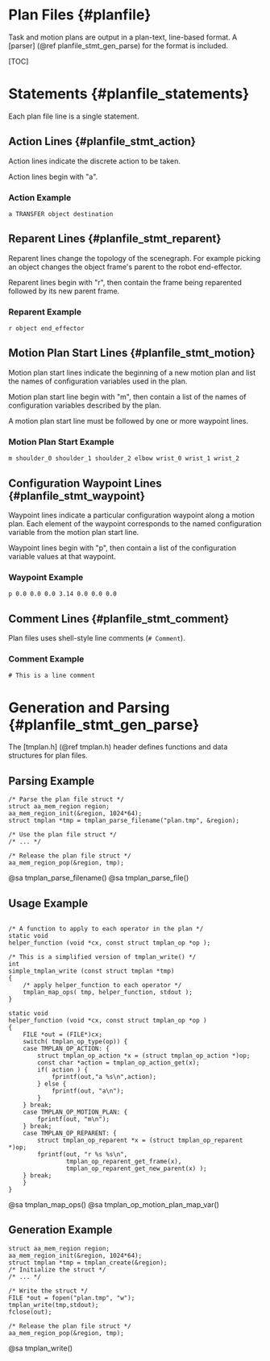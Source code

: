 Plan Files {#planfile}
==========

Task and motion plans are output in a plan-text, line-based format.  A
[parser] (@ref planfile_stmt_gen_parse) for the format is included.

[TOC]

Statements {#planfile_statements}
==========

Each plan file line is a single statement.

Action Lines {#planfile_stmt_action}
------------

Action lines indicate the discrete action to be taken.

Action lines begin with "a".

### Action Example

    a TRANSFER object destination

Reparent Lines {#planfile_stmt_reparent}
--------------

Reparent lines change the topology of the scenegraph. For example
picking an object changes the object frame's parent to the robot
end-effector.

Reparent lines begin with "r", then contain the frame being reparented
followed by its new parent frame.

### Reparent Example

    r object end_effector

Motion Plan Start Lines {#planfile_stmt_motion}
-----------------------

Motion plan start lines indicate the beginning of a new motion plan
and list the names of configuration variables used in the plan.

Motion plan start line begin with "m", then contain a list of the
names of configuration variables described by the plan.

A motion plan start line must be followed by one or more waypoint
lines.

### Motion Plan Start  Example

    m shoulder_0 shoulder_1 shoulder_2 elbow wrist_0 wrist_1 wrist_2

Configuration Waypoint Lines  {#planfile_stmt_waypoint}
----------------------------

Waypoint lines indicate a particular configuration waypoint along a
motion plan.  Each element of the waypoint corresponds to the named
configuration variable from the motion plan start line.

Waypoint lines begin with "p", then contain a list of the
configuration variable values at that waypoint.

### Waypoint Example

    p 0.0 0.0 0.0 3.14 0.0 0.0 0.0

Comment Lines {#planfile_stmt_comment}
-------------

Plan files uses shell-style line comments (`# Comment`).

### Comment Example

    # This is a line comment

Generation and Parsing {#planfile_stmt_gen_parse}
======================

The [tmplan.h] (@ref tmplan.h) header defines functions and data
structures for plan files.


Parsing Example
---------------

~~~~~~~~~~~~~~~~~~~~~~~~~~~~~~~~~~~{.c}
/* Parse the plan file struct */
struct aa_mem_region region;
aa_mem_region_init(&region, 1024*64);
struct tmplan *tmp = tmplan_parse_filename("plan.tmp", &region);

/* Use the plan file struct */
/* ... */

/* Release the plan file struct */
aa_mem_region_pop(&region, tmp);
~~~~~~~~~~~~~~~~~~~~~~~~~~~~~~~~~~~

@sa tmplan_parse_filename()
@sa tmplan_parse_file()

Usage Example
-------------

~~~~~~~~~~~~~~~~{.c}

/* A function to apply to each operator in the plan */
static void
helper_function (void *cx, const struct tmplan_op *op );

/* This is a simplified version of tmplan_write() */
int
simple_tmplan_write (const struct tmplan *tmp)
{
    /* apply helper_function to each operator */
    tmplan_map_ops( tmp, helper_function, stdout );
}

static void
helper_function (void *cx, const struct tmplan_op *op )
{
    FILE *out = (FILE*)cx;
    switch( tmplan_op_type(op)) {
    case TMPLAN_OP_ACTION: {
        struct tmplan_op_action *x = (struct tmplan_op_action *)op;
        const char *action = tmplan_op_action_get(x);
        if( action ) {
            fprintf(out,"a %s\n",action);
        } else {
            fprintf(out, "a\n");
        }
    } break;
    case TMPLAN_OP_MOTION_PLAN: {
        fprintf(out, "m\n");
    } break;
    case TMPLAN_OP_REPARENT: {
        struct tmplan_op_reparent *x = (struct tmplan_op_reparent *)op;
        fprintf(out, "r %s %s\n",
                tmplan_op_reparent_get_frame(x),
                tmplan_op_reparent_get_new_parent(x) );
    } break;
    }
}
~~~~~~~~~~~~~~~~

@sa tmplan_map_ops()
@sa tmplan_op_motion_plan_map_var()

Generation Example
------------------

~~~~~~~~~~~~~~~~~~~~~~~~~~~~~~~~~~~{.c}
struct aa_mem_region region;
aa_mem_region_init(&region, 1024*64);
struct tmplan *tmp = tmplan_create(&region);
/* Initialize the struct */
/* ... */

/* Write the struct */
FILE *out = fopen("plan.tmp", "w");
tmplan_write(tmp,stdout);
fclose(out);

/* Release the plan file struct */
aa_mem_region_pop(&region, tmp);
~~~~~~~~~~~~~~~~~~~~~~~~~~~~~~~~~~~

@sa tmplan_write()
